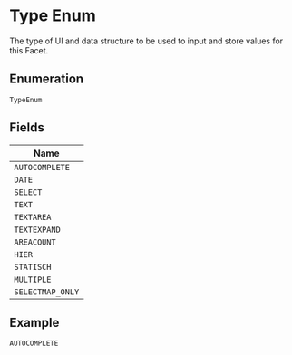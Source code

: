 
# Type Enum

The type of UI and data structure to be used to input and store values for this Facet.

## Enumeration

`TypeEnum`

## Fields

| Name |
|  --- |
| `AUTOCOMPLETE` |
| `DATE` |
| `SELECT` |
| `TEXT` |
| `TEXTAREA` |
| `TEXTEXPAND` |
| `AREACOUNT` |
| `HIER` |
| `STATISCH` |
| `MULTIPLE` |
| `SELECTMAP_ONLY` |

## Example

```
AUTOCOMPLETE
```

